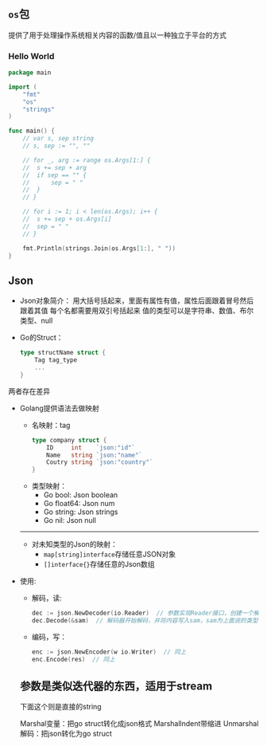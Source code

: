 ## `os`包
提供了用于处理操作系统相关内容的函数/值且以一种独立于平台的方式



### Hello World
```go
package main

import (
	"fmt"
	"os"
	"strings"
)

func main() {
	// var s, sep string
	// s, sep := "", ""

	// for _, arg := range os.Args[1:] {
	// 	s += sep + arg
	// 	if sep == "" {
	// 		sep = " "
	// 	}
	// }

	// for i := 1; i < len(os.Args); i++ {
	// 	s += sep + os.Args[i]
	// 	sep = " "
	// }

	fmt.Println(strings.Join(os.Args[1:], " "))
}
```

## Json

+   Json对象简介：
    用大括号括起来，里面有属性有值，属性后面跟着冒号然后跟着其值
    每个名都需要用双引号括起来
    值的类型可以是字符串、数值、布尔类型、null

+   Go的Struct：
    ```go
    type structName struct {
        Tag tag_type
        ...
    }
    ```

两者存在差异


+   Golang提供语法去做映射
    +   名映射：tag
        ```go
        type company struct {
            ID     int    `json:"id"`
            Name   string `json:"name"`
            Coutry string `json:"country"`
        }
        ```
    +   类型映射：
        +   Go bool: Json boolean
        +   Go float64: Json num
        +   Go string: Json strings
        +   Go nil: Json null
    
    ---
    
    +   对未知类型的Json的映射：
        +   `map[string]interface`存储任意JSON对象
        +   `[]interface{}`存储任意的Json数组

+   使用:
    +   解码，读:
        ```go
        dec := json.NewDecoder(io.Reader)  // 参数实现Reader接口，创建一个解码器
        dec.Decode(&sam)  // 解码器开始解码，并将内容写入sam，sam为上面说的类型
        ```
    +   编码，写：
        ```go
        enc := json.NewEncoder(w io.Writer)  // 同上
        enc.Encode(res)  // 同上
        ```
    
    参数是类似迭代器的东西，适用于stream
    ----
    下面这个则是直接的string
    
    Marshal变量：把go struct转化成json格式
        Marshallndent带缩进
    Unmarshal解码：把json转化为go struct